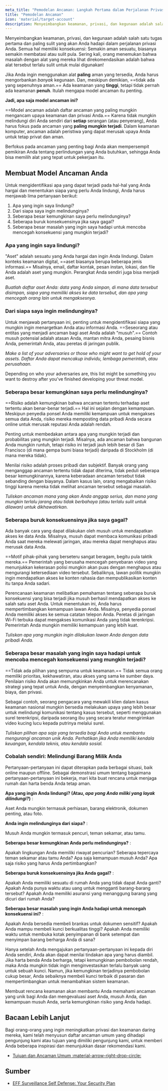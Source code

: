 ```yaml
---
meta_title: "Pemodelan Ancaman: Langkah Pertama dalam Perjalanan Privasi Anda - Privacy Guides"
title: "Pemodelan Ancaman"
icon: 'material/target-account'
description: Menyeimbangkan keamanan, privasi, dan kegunaan adalah salah satu tugas pertama dan paling sulit yang akan Anda hadapi dalam perjalanan privasi Anda.
---
```


Menyeimbangkan keamanan, privasi, dan kegunaan adalah salah satu tugas pertama dan paling sulit yang akan Anda hadapi dalam perjalanan privasi Anda. Semua hal memiliki konsekuensi: Semakin aman sesuatu, biasanya semakin membatasi atau sulit pula. Sering kali, orang menemukan bahwa masalah dengan alat yang mereka lihat direkomendasikan adalah bahwa alat tersebut terlalu sulit untuk mulai digunakan!

Jika Anda ingin menggunakan alat **paling** aman yang tersedia, Anda harus mengorbankan *banyak* kegunaan. Dan, meskipun demikian, ==tidak ada yang sepenuhnya aman.== Ada keamanan yang **tinggi**, tetapi tidak pernah ada keamanan **penuh**. Itulah mengapa model ancaman itu penting.

**Jadi, apa saja model ancaman ini?**

==Model ancaman adalah daftar ancaman yang paling mungkin mengancam upaya keamanan dan privasi Anda.== Karena tidak mungkin melindungi diri Anda sendiri dari **setiap** serangan (atau penyerang), Anda harus fokus pada ancaman yang **paling mungkin terjadi**. Dalam keamanan komputer, ancaman adalah peristiwa yang dapat merusak upaya Anda untuk tetap privat dan aman.

Berfokus pada ancaman yang penting bagi Anda akan mempersempit pemikiran Anda tentang perlindungan yang Anda butuhkan, sehingga Anda bisa memilih alat yang tepat untuk pekerjaan itu.

## Membuat Model Ancaman Anda

Untuk mengidentifikasi apa yang dapat terjadi pada hal-hal yang Anda hargai dan menentukan siapa yang perlu Anda lindungi, Anda harus menjawab lima pertanyaan berikut:

1. Apa yang ingin saya lindungi?
2. Dari siapa saya ingin melindunginya?
3. Seberapa besar kemungkinan saya perlu melindunginya?
4. Seberapa buruk konsekuensinya jika saya gagal?
5. Seberapa besar masalah yang ingin saya hadapi untuk mencoba mencegah konsekuensi yang mungkin terjadi?

### Apa yang ingin saya lindungi?

"Aset" adalah sesuatu yang Anda hargai dan ingin Anda lindungi. Dalam konteks keamanan digital, ==aset biasanya berupa beberapa jenis informasi.== Misalnya, email, daftar kontak, pesan instan, lokasi, dan file Anda adalah aset yang mungkin. Perangkat Anda sendiri juga bisa menjadi aset.

*Buatlah daftar aset Anda: data yang Anda simpan, di mana data tersebut disimpan, siapa yang memiliki akses ke data tersebut, dan apa yang mencegah orang lain untuk mengaksesnya.*

### Dari siapa saya ingin melindunginya?

Untuk menjawab pertanyaan ini, penting untuk mengidentifikasi siapa yang mungkin ingin menargetkan Anda atau informasi Anda. ==Seseorang atau entitas yang menjadi ancaman bagi aset Anda adalah "musuh".== Contoh musuh potensial adalah atasan Anda, mantan mitra Anda, pesaing bisnis Anda, pemerintah Anda, atau peretas di jaringan publik.

*Make a list of your adversaries or those who might want to get hold of your assets. Daftar Anda dapat mencakup individu, lembaga pemerintah, atau perusahaan.*

Depending on who your adversaries are, this list might be something you want to destroy after you've finished developing your threat model.

### Seberapa besar kemungkinan saya perlu melindunginya?

==Risiko adalah kemungkinan bahwa ancaman tertentu terhadap aset tertentu akan benar-benar terjadi.== Hal ini sejalan dengan kemampuan. Meskipun penyedia ponsel Anda memiliki kemampuan untuk mengakses semua data Anda, risiko mereka memposting data pribadi Anda secara online untuk merusak reputasi Anda adalah rendah.

Penting untuk membedakan antara apa yang mungkin terjadi dan probabilitas yang mungkin terjadi. Misalnya, ada ancaman bahwa bangunan Anda mungkin runtuh, tetapi risiko ini terjadi jauh lebih besar di San Francisco (di mana gempa bumi biasa terjadi) daripada di Stockholm (di mana mereka tidak).

Menilai risiko adalah proses pribadi dan subjektif. Banyak orang yang menganggap ancaman tertentu tidak dapat diterima, tidak peduli seberapa besar kemungkinannya, karena keberadaan ancaman tersebut tidak sebanding dengan biayanya. Dalam kasus lain, orang mengabaikan risiko tinggi karena mereka tidak melihat ancaman tersebut sebagai masalah.

*Tuliskan ancaman mana yang akan Anda anggap serius, dan mana yang mungkin terlalu jarang atau tidak berbahaya (atau terlalu sulit untuk dilawan) untuk dikhawatirkan.*

### Seberapa buruk konsekuensinya jika saya gagal?

Ada banyak cara yang dapat dilakukan oleh musuh untuk mendapatkan akses ke data Anda. Misalnya, musuh dapat membaca komunikasi pribadi Anda saat mereka melewati jaringan, atau mereka dapat menghapus atau merusak data Anda.

==Motif pihak-pihak yang berseteru sangat beragam, begitu pula taktik mereka.== Pemerintah yang berusaha mencegah penyebaran video yang menunjukkan kekerasan polisi mungkin akan puas dengan menghapus atau mengurangi ketersediaan video tersebut. Sebaliknya, lawan politik mungkin ingin mendapatkan akses ke konten rahasia dan mempublikasikan konten itu tanpa Anda sadari.

Perencanaan keamanan melibatkan pemahaman tentang seberapa buruk konsekuensi yang bisa terjadi jika musuh berhasil mendapatkan akses ke salah satu aset Anda. Untuk menentukan ini, Anda harus mempertimbangkan kemampuan lawan Anda. Misalnya, penyedia ponsel Anda memiliki akses ke semua catatan telepon Anda. Peretas di jaringan Wi-Fi terbuka dapat mengakses komunikasi Anda yang tidak terenkripsi. Pemerintah Anda mungkin memiliki kemampuan yang lebih kuat.

*Tuliskan apa yang mungkin ingin dilakukan lawan Anda dengan data pribadi Anda.*

### Seberapa besar masalah yang ingin saya hadapi untuk mencoba mencegah konsekuensi yang mungkin terjadi?

==Tidak ada pilihan yang sempurna untuk keamanan.== Tidak semua orang memiliki prioritas, kekhawatiran, atau akses yang sama ke sumber daya. Penilaian risiko Anda akan memungkinkan Anda untuk merencanakan strategi yang tepat untuk Anda, dengan menyeimbangkan kenyamanan, biaya, dan privasi.

Sebagai contoh, seorang pengacara yang mewakili klien dalam kasus keamanan nasional mungkin bersedia melakukan upaya yang lebih besar untuk melindungi komunikasi tentang kasus tersebut, seperti menggunakan surel terenkripsi, daripada seorang ibu yang secara teratur mengirimkan video kucing lucu kepada putrinya melalui surel.

*Tuliskan pilihan apa saja yang tersedia bagi Anda untuk membantu mengurangi ancaman unik Anda. Perhatikan jika Anda memiliki kendala keuangan, kendala teknis, atau kendala sosial.*

### Cobalah sendiri: Melindungi Barang Milik Anda

Pertanyaan-pertanyaan ini dapat diterapkan pada berbagai situasi, baik online maupun offline. Sebagai demonstrasi umum tentang bagaimana pertanyaan-pertanyaan ini bekerja, mari kita buat rencana untuk menjaga rumah dan harta benda Anda tetap aman.

**Apa yang ingin Anda lindungi? (Atau, *apa yang Anda miliki yang layak dilindungi?*)**
:

Aset Anda mungkin termasuk perhiasan, barang elektronik, dokumen penting, atau foto.

**Anda ingin melindunginya dari siapa?**
:

Musuh Anda mungkin termasuk pencuri, teman sekamar, atau tamu.

**Seberapa besar kemungkinan Anda perlu melindunginya?**
:

Apakah lingkungan Anda memiliki riwayat pencurian? Seberapa tepercaya teman sekamar atau tamu Anda? Apa saja kemampuan musuh Anda? Apa saja risiko yang harus Anda pertimbangkan?

**Seberapa buruk konsekuensinya jika Anda gagal?**
:

Apakah Anda memiliki sesuatu di rumah Anda yang tidak dapat Anda ganti? Apakah Anda punya waktu atau uang untuk mengganti barang-barang tersebut? Apakah Anda memiliki asuransi yang menanggung barang yang dicuri dari rumah Anda?

**Seberapa besar masalah yang ingin Anda hadapi untuk mencegah konsekuensi ini?**
:

Apakah Anda bersedia membeli brankas untuk dokumen sensitif? Apakah Anda mampu membeli kunci berkualitas tinggi? Apakah Anda memiliki waktu untuk membuka kotak penyimpanan di bank setempat dan menyimpan barang berharga Anda di sana?

Hanya setelah Anda mengajukan pertanyaan-pertanyaan ini kepada diri Anda sendiri, Anda akan dapat menilai tindakan apa yang harus diambil. Jika harta benda Anda berharga, tetapi kemungkinan pembobolan rendah, maka Anda mungkin tidak ingin menginvestasikan terlalu banyak uang untuk sebuah kunci. Namun, jika kemungkinan terjadinya pembobolan cukup besar, Anda sebaiknya membeli kunci terbaik di pasaran dan mempertimbangkan untuk menambahkan sistem keamanan.

Membuat rencana keamanan akan membantu Anda memahami ancaman yang unik bagi Anda dan mengevaluasi aset Anda, musuh Anda, dan kemampuan musuh Anda, serta kemungkinan risiko yang Anda hadapi.

## Bacaan Lebih Lanjut

Bagi orang-orang yang ingin meningkatkan privasi dan keamanan daring mereka, kami telah menyusun daftar ancaman umum yang dihadapi pengunjung kami atau tujuan yang dimiliki pengunjung kami, untuk memberi Anda beberapa inspirasi dan menunjukkan dasar rekomendasi kami.

- [Tujuan dan Ancaman Umum :material-arrow-right-drop-circle:](common-threats.md)

## Sumber

- [EFF Surveillance Self Defense: Your Security Plan](https://ssd.eff.org/en/module/your-security-plan)
